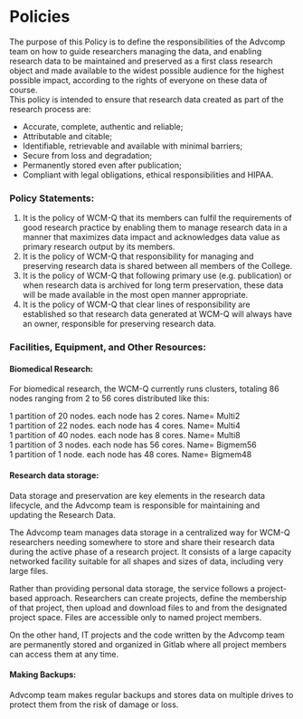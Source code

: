 # Policies

The purpose of this Policy is to define the responsibilities of the Advcomp team on how to guide researchers managing the data, and enabling research data to be maintained and preserved as a first class research object and made available to the widest possible audience for the highest possible impact, according to the rights of everyone on these data of course.  
This policy is intended to ensure that research data created as part of the research process are:

* Accurate, complete, authentic and reliable;
* Attributable and citable;
* Identifiable, retrievable and available with minimal barriers;
* Secure from loss and degradation;
* Permanently stored even after publication;
* Compliant with legal obligations, ethical responsibilities and HIPAA.

### Policy Statements:

1. It is the policy of WCM-Q that its members can fulfil the requirements of good research practice by enabling them to manage research data in a manner that maximizes data impact and acknowledges data value as primary research output by its members.
2. It is the policy of WCM-Q that responsibility for managing and preserving research data is shared between all members of the College.
3. It is the policy of WCM-Q that following primary use \(e.g. publication\) or when research data is archived for long term preservation, these data will be made available in the most open manner appropriate.
4. It is the policy of WCM-Q that clear lines of responsibility are established so that research data generated at WCM-Q will always have an owner, responsible for preserving research data.

### Facilities, Equipment, and Other Resources:

#### Biomedical Research:

For biomedical research, the WCM-Q currently runs clusters, totaling 86 nodes ranging from 2 to 56 cores distributed like this:

1 partition of 20 nodes. each node has 2 cores. Name= Multi2   
1 partition of 22 nodes. each node has 4 cores. Name= Multi4   
1 partition of 40 nodes. each node has 8 cores. Name= Multi8   
1 partition of 3 nodes. each node has 56 cores. Name= Bigmem56   
1 partition of 1 node. each node has 48 cores. Name= Bigmem48

#### Research data storage:

Data storage and preservation are key elements in the research data lifecycle, and the Advcomp team is responsible for maintaining and updating the Research Data.

The Advcomp team manages data storage in a centralized way for WCM-Q researchers needing somewhere to store and share their research data during the active phase of a research project. It consists of a large capacity networked facility suitable for all shapes and sizes of data, including very large files.

Rather than providing personal data storage, the service follows a project-based approach. Researchers can create projects, define the membership of that project, then upload and download files to and from the designated project space. Files are accessible only to named project members.

On the other hand, IT projects and the code written by the Advcomp team are permanently stored and organized in Gitlab where all project members can access them at any time.

#### Making Backups:

Advcomp team makes regular backups and stores data on multiple drives to protect them from the risk of damage or loss.



